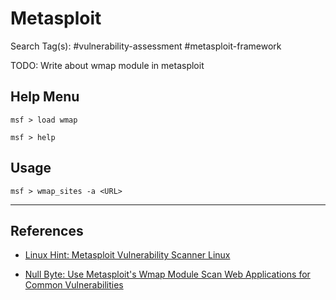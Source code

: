 # Metasploit

Search Tag(s): #vulnerability-assessment #metasploit-framework

TODO: Write about wmap module in metasploit

## Help Menu

```
msf > load wmap

msf > help
```

## Usage

```
msf > wmap_sites -a <URL>
```

---
## References

- [Linux Hint: Metasploit Vulnerability Scanner Linux](https://linuxhint.com/metasploit_vurnerability_scanner_linux/)

- [Null Byte: Use Metasploit's Wmap Module Scan Web Applications for Common Vulnerabilities](https://null-byte.wonderhowto.com/how-to/use-metasploits-wmap-module-scan-web-applications-for-common-vulnerabilities-0187572/)